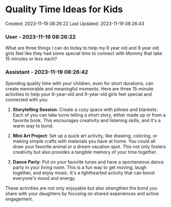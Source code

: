 # Quality Time Ideas for Kids

Created: 2023-11-19 08:26:22
Last Updated: 2023-11-19 08:26:43

### User - 2023-11-19 08:26:22

What are three things I can do today to help my 6 year old and 9 year old girls feel like they had some special time to connect with Mommy that take 15 minutes or less each?

### Assistant - 2023-11-19 08:26:42

Spending quality time with your children, even for short durations, can create memorable and meaningful moments. Here are three 15-minute activities to help your 6-year-old and 9-year-old girls feel special and connected with you:

1. **Storytelling Session**: Create a cozy space with pillows and blankets. Each of you can take turns telling a short story, either made up or from a favorite book. This encourages creativity and listening skills, and it's a warm way to bond.

2. **Mini Art Project**: Set up a quick art activity, like drawing, coloring, or making simple crafts with materials you have at home. You could all draw your favorite animal or a dream vacation spot. This not only fosters creativity but also provides a tangible memory of your time together.

3. **Dance Party**: Put on your favorite tunes and have a spontaneous dance party in your living room. This is a fun way to get moving, laugh together, and enjoy music. It's a lighthearted activity that can boost everyone's mood and energy.

These activities are not only enjoyable but also strengthen the bond you share with your daughters by focusing on shared experiences and active engagement.

